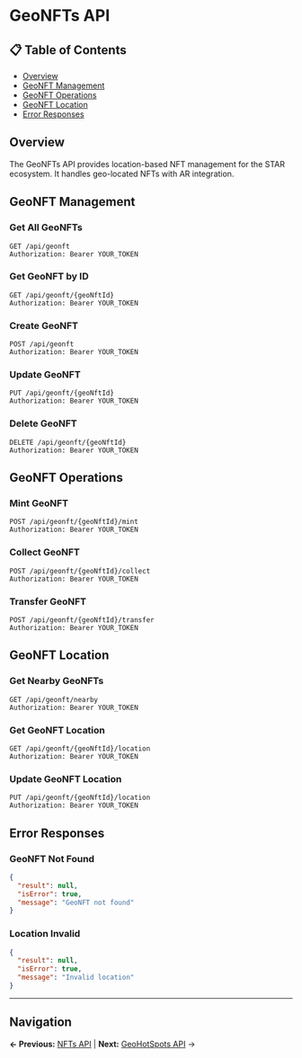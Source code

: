 # GeoNFTs API

## 📋 **Table of Contents**

- [Overview](#overview)
- [GeoNFT Management](#geonft-management)
- [GeoNFT Operations](#geonft-operations)
- [GeoNFT Location](#geonft-location)
- [Error Responses](#error-responses)

## Overview

The GeoNFTs API provides location-based NFT management for the STAR ecosystem. It handles geo-located NFTs with AR integration.

## GeoNFT Management

### Get All GeoNFTs
```http
GET /api/geonft
Authorization: Bearer YOUR_TOKEN
```

### Get GeoNFT by ID
```http
GET /api/geonft/{geoNftId}
Authorization: Bearer YOUR_TOKEN
```

### Create GeoNFT
```http
POST /api/geonft
Authorization: Bearer YOUR_TOKEN
```

### Update GeoNFT
```http
PUT /api/geonft/{geoNftId}
Authorization: Bearer YOUR_TOKEN
```

### Delete GeoNFT
```http
DELETE /api/geonft/{geoNftId}
Authorization: Bearer YOUR_TOKEN
```

## GeoNFT Operations

### Mint GeoNFT
```http
POST /api/geonft/{geoNftId}/mint
Authorization: Bearer YOUR_TOKEN
```

### Collect GeoNFT
```http
POST /api/geonft/{geoNftId}/collect
Authorization: Bearer YOUR_TOKEN
```

### Transfer GeoNFT
```http
POST /api/geonft/{geoNftId}/transfer
Authorization: Bearer YOUR_TOKEN
```

## GeoNFT Location

### Get Nearby GeoNFTs
```http
GET /api/geonft/nearby
Authorization: Bearer YOUR_TOKEN
```

### Get GeoNFT Location
```http
GET /api/geonft/{geoNftId}/location
Authorization: Bearer YOUR_TOKEN
```

### Update GeoNFT Location
```http
PUT /api/geonft/{geoNftId}/location
Authorization: Bearer YOUR_TOKEN
```

## Error Responses

### GeoNFT Not Found
```json
{
  "result": null,
  "isError": true,
  "message": "GeoNFT not found"
}
```

### Location Invalid
```json
{
  "result": null,
  "isError": true,
  "message": "Invalid location"
}
```

---

## Navigation

**← Previous:** [NFTs API](NFTs-API.md) | **Next:** [GeoHotSpots API](GeoHotSpots-API.md) →
